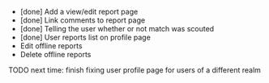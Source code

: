 - [done] Add a view/edit report page
- [done] Link comments to report page
- [done] Telling the user whether or not match was scouted
- [done] User reports list on profile page
- Edit offline reports
- Delete offline reports

TODO next time: finish fixing user profile page for users of a different realm
